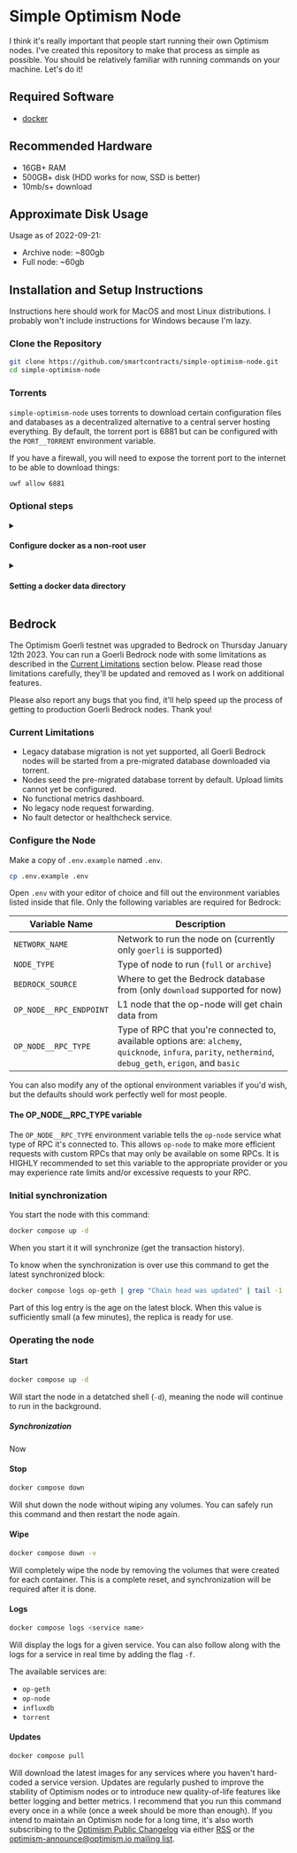 # Simple Optimism Node

I think it's really important that people start running their own Optimism nodes.
I've created this repository to make that process as simple as possible.
You should be relatively familiar with running commands on your machine.
Let's do it!

## Required Software

- [docker](https://docs.docker.com/engine/install/)

## Recommended Hardware

- 16GB+ RAM
- 500GB+ disk (HDD works for now, SSD is better)
- 10mb/s+ download

## Approximate Disk Usage

Usage as of 2022-09-21:

- Archive node: ~800gb
- Full node: ~60gb


## Installation and Setup Instructions

Instructions here should work for MacOS and most Linux distributions.
I probably won't include instructions for Windows because I'm lazy.

### Clone the Repository

```sh
git clone https://github.com/smartcontracts/simple-optimism-node.git
cd simple-optimism-node
```

### Torrents

`simple-optimism-node` uses torrents to download certain configuration files and databases as a decentralized alternative to a central server hosting everything.
By default, the torrent port is 6881 but can be configured with the `PORT__TORRENT` environment variable.

If you have a firewall, you will need to expose the torrent port to the internet to be able to download things:

```sh
uwf allow 6881
```

### Optional steps

<details>
    
<summary>

#### Configure docker as a non-root user

</summary>

If you're planning to run Docker as a root user, you can safely skip this step.
However, if you're using Docker as a non-root user, you'll need to add yourself to the `docker` user group:

```sh
sudo usermod -a -G docker `whoami`
```

You'll need to log out and log in again for this change to take effect.

</details>    


<details>
    
<summary>
    
#### Setting a docker data directory

</summary>    
    
This step might be useful for anyone who was confused as I was about how to make Docker point at disk other than your primary disk.
If you'd like your Docker data to live on a disk other than your primary disk, create a file `/etc/docker/daemon.json` with the following contents:

```json
{
    "data-root": "/mnt/<disk>/docker_data"
}
```

Make sure to restart docker after you do this or the changes won't apply:

```sh
sudo systemctl daemon-reload
sudo systemctl restart docker
```

Confirm that the changes were properly applied:

```sh
docker info | grep -i "Docker Root Dir"
```

</details>    


## Bedrock

The Optimism Goerli testnet was upgraded to Bedrock on Thursday January 12th 2023.
You can run a Goerli Bedrock node with some limitations as described in the [Current Limitations](#current-limitations) section below.
Please read those limitations carefully, they'll be updated and removed as I work on additional features.

Please also report any bugs that you find, it'll help speed up the process of getting to production Goerli Bedrock nodes.
Thank you!

### Current Limitations

- Legacy database migration is not yet supported, all Goerli Bedrock nodes will be started from a pre-migrated database downloaded via torrent.
- Nodes seed the pre-migrated database torrent by default. Upload limits cannot yet be configured.
- No functional metrics dashboard.
- No legacy node request forwarding.
- No fault detector or healthcheck service.

### Configure the Node

Make a copy of `.env.example` named `.env`.

```sh
cp .env.example .env
```

Open `.env` with your editor of choice and fill out the environment variables listed inside that file.
Only the following variables are required for Bedrock:

| Variable Name                           | Description                                                               |
|-----------------------------------------|---------------------------------------------------------------------------|
| `NETWORK_NAME`                          | Network to run the node on (currently only `goerli` is supported)         |
| `NODE_TYPE`                             | Type of node to run (`full` or `archive`)                                 |
| `BEDROCK_SOURCE`                        | Where to get the Bedrock database from (only `download` supported for now)   |
| `OP_NODE__RPC_ENDPOINT`                 | L1 node that the op-node will get chain data from
| `OP_NODE__RPC_TYPE`                     | Type of RPC that you're connected to, available options are: `alchemy`, `quicknode`, `infura`, `parity`, `nethermind`, `debug_geth`, `erigon`, and `basic` |

You can also modify any of the optional environment variables if you'd wish, but the defaults should work perfectly well for most people.

#### The OP_NODE__RPC_TYPE variable

The `OP_NODE__RPC_TYPE` environment variable tells the `op-node` service what type of RPC it's connected to.
This allows `op-node` to make more efficient requests with custom RPCs that may only be available on some RPCs.
It is HIGHLY recommended to set this variable to the appropriate provider or you may experience rate limits and/or excessive requests to your RPC.

### Initial synchronization

You start the node with this command:
    
```sh
docker compose up -d
```
    
When you start it it will synchronize (get the transaction history).    

To know when the synchronization is over use this command to get the latest synchronized block:
    
```sh
docker compose logs op-geth | grep "Chain head was updated" | tail -1
```
    
Part of this log entry is the age on the latest block.
When this value is sufficiently small (a few minutes), the replica is ready for use.    
    
### Operating the node

#### Start

```sh
docker compose up -d
```

Will start the node in a detatched shell (`-d`), meaning the node will continue to run in the background.

##### Synchronization
    
Now 
    
    
    
#### Stop

```sh
docker compose down
```

Will shut down the node without wiping any volumes.
You can safely run this command and then restart the node again.

#### Wipe

```sh
docker compose down -v
```

Will completely wipe the node by removing the volumes that were created for each container.
This is a complete reset, and synchronization will be required after it is done.


#### Logs

```sh
docker compose logs <service name>
```

Will display the logs for a given service.
You can also follow along with the logs for a service in real time by adding the flag `-f`.

The available services are:
- `op-geth`
- `op-node`
- `influxdb`
- `torrent`

<!--
- `prometheus`
- `grafana`
-->

#### Updates

```sh
docker compose pull
```

Will download the latest images for any services where you haven't hard-coded a service version.
Updates are regularly pushed to improve the stability of Optimism nodes or to introduce new quality-of-life features like better logging and better metrics.
I recommend that you run this command every once in a while (once a week should be more than enough).
If you intend to maintain an Optimism node for a long time, it's also worth subscribing to the [Optimism Public Changelog](https://changelog.optimism.io/) via either [RSS](https://changelog.optimism.io/feed.xml) or the [optimism-announce@optimism.io mailing list](https://groups.google.com/a/optimism.io/g/optimism-announce).
    
    
    
<!-- 
    
## Additional components
    
### Metrics dashboard

Grafana is exposed at [http://localhost:3000](http://localhost:3000) and comes with one pre-loaded dashboard ("Simple Node Dashboard").
Simple Node Dashboard includes basic node information and will tell you if your node ever falls out of sync with the reference L2 node or if a state root fault is detected.

Use the following login details to access the dashboard:

* Username: `admin`
* Password: `optimism`

Navigate over to `Dashboards > Manage > Simple Node Dashboard` to see the dashboard, see the following gif if you need help:

![metrics dashboard gif](https://user-images.githubusercontent.com/14298799/171476634-0cb84efd-adbf-4732-9c1d-d737915e1fa7.gif)


### Healthcheck

When you run your Optimism node using these instructions, you will also be running two services that monitor the health of your node and the health of the network.
The Healthcheck service will constantly compare the state computed by your node to the state of some other reference node.
This is a great way to confirm that your node is syncing correctly.

### Fault Detector

The Fault Detector service will continuously scan the transaction results published by the Optimism Sequencer and cross-check them against the transaction results that your node generated locally.
**If there's ever a discrepancy between these two values, please complain very loudly!**
This either means that the Sequencer has published an invalid transaction result or there's a bug in your node software and an Optimism developer needs to know about it.
In the future, this service will trigger Cannon, the fault proving mechanism that Optimism is building as part of its Bedrock upgrade.

The Fault Detector exposes several metrics that can be used to determine whether your node has detected a discrepancy including the `is_currently_diverged` gauge. The Fault Detector also exposes a simple API at `localhost:$PORT__FAULT_DETECTOR_METRICS/api/status` which returns `{ ok: boolean }`. You can use this API to monitor the status of the Fault Detector from another application.

-->
